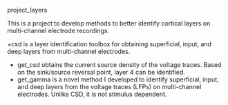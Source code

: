 project_layers

This is a project to develop methods to better identify cortical layers on multi-channel electrode recordings.

+csd is a layer identification toolbox for obtaining superficial, input, and deep layers from multi-channel electrodes.
- get_csd obtains the current source density of the voltage traces. Based on the sink/source reversal point, layer 4 can be identified. 
- get_gamma is a novel method I developed to identify superficial, input, and deep layers from the voltage traces (LFPs) on multi-channel electrodes. Unlike CSD, it is not stimulus dependent. 
